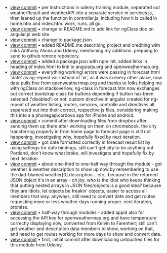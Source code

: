 
* [view commit](https://github.com/faddah/angular-weather-spa/commit/1ddf66b) &bull; per instructions in udemy training module, separated out weatherResult and weatherAPI into a separate service in services.js, then leaned up the function in controller.js, including how it is called in home.htm and index.htm. work, runs. all go.
* [view commit](https://github.com/faddah/angular-weather-spa/commit/301417e) &bull; change to README.md to add link for ngClass doc on angular.js web site.
* [view commit](https://github.com/faddah/angular-weather-spa/commit/34a8f16) &bull; change to package.json
* [view commit](https://github.com/faddah/angular-weather-spa/commit/c88ef94) &bull; added README.me describing project and crediting with links Anthony Alicea and Udemy, mentioning my additions. prepping to send to github remote repository.
* [view commit](https://github.com/faddah/angular-weather-spa/commit/87e66f5) &bull; added a package.json with npm init, added links in heading of index.html to link to angularjs.org and openweathermap.org.
* [view commit](https://github.com/faddah/angular-weather-spa/commit/a15276e) &bull; everything working! errors were passing in forecast.html 'date' as ng-repeat var instead of 'w', as it was in every other place, now data pulls fine from openweathermap.org and thanks to folks helping me with ngClass on stackoverlow, ng-class in forecast.htm now exchanges out correct bootstrap class for buttons depending if button has been selected ('disabled') or not. custom directive in angular created for ng-repeat of weather listing, routes, services, controlle
 and directives all separated out into their correct, respecitve js files. considering making this into a a phonegap\cordova app for iPhone and android.
* [view commit](https://github.com/faddah/angular-weather-spa/commit/0a2cfad) &bull; commit after downloading files from dropbox after sending them up there after working on them on chromebook. the city transferring properly in from home page to forecast page is still not happening, investigating why, hopefully fixed by next iteration.
* [view commit](https://github.com/faddah/angular-weather-spa/commit/22d1432) &bull; got date formatted correctly in forecast result list by using  settings for date bindings. still can't get city to be anything but Portland, don't know what broke. will investigate and hopefully fix by next iteration.
* [view commit](https://github.com/faddah/angular-weather-spa/commit/37b6b1e) &bull; about one-third to one-half way through the module - got weather & weather description to show up now by remembering to use the dad-blamed weather[0].description... etc., because in the returned JSON object it's in an array - oh joy. who is the idiot who keeps thinking that putting nested arrays in JSON files\/objects is a good idea? because they are idiots. let objects be freakin' objects, easier to access all members that way. anyways, still need to convert date and get routes requesting more or less weather days running proper. next iteration, promise.
* [view commit](https://github.com/faddah/angular-weather-spa/commit/3c6696b) &bull; half-way through modules - added appid also for accessing the API key for openweathermap.org and have temperature correctly displaying now, converted from Kelvin to Farenheit; still can't get weather and description data members to show, working on that, and need to get routes working for more days to show and convert date.
* [view commit](https://github.com/faddah/angular-weather-spa/commit/0b86819) &bull; first, initial commit after downloading untouched files for this module from Udemy.</li>
